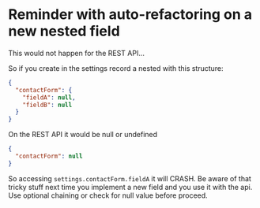 # Reminder with auto-refactoring on a new nested field

This would not happen for the REST API...

So if you create in the settings record a nested with this structure:

```json
{
  "contactForm": {
    "fieldA": null,
    "fieldB": null
  }
}
```

On the REST API it would be null or undefined

```json
{
  "contactForm": null
}
```

So accessing `settings.contactForm.fieldA` it will CRASH. Be aware of that tricky stuff next time you implement a new field and you use it with the api. Use optional chaining or check for null value before proceed.
